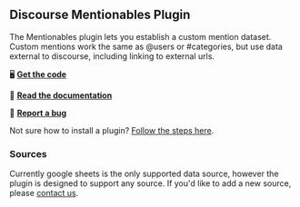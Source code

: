 ## Discourse Mentionables Plugin

The Mentionables plugin lets you establish a custom mention dataset. Custom mentions work the same as @users or #categories, but use data external to discourse, including linking to external urls.

:desktop_computer: [**Get the code**](https://github.com/paviliondev/discourse-mentionable-items)

:page_facing_up: [**Read the documentation**](https://plugins.discourse.pavilion.tech/c/discourse-mentionables)

:bug: [**Report a bug**](https://plugins.discourse.pavilion.tech/w/bug-report)

Not sure how to install a plugin? [Follow the steps here](https://meta.discourse.org/t/install-plugins-in-discourse/19157).

### Sources

Currently google sheets is the only supported data source, however the plugin is designed to support any source. If you'd like to add a new source, please [contact us](mailto:contact@pavilion.tech).
